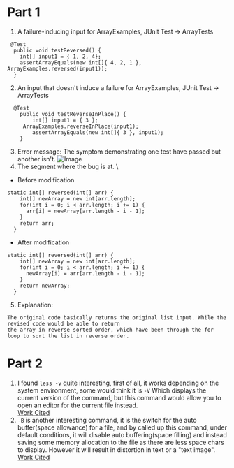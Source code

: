# Part 1
1. A failure-inducing input for ArrayExamples, JUnit Test -> ArrayTests
```
 @Test
  public void testReversed() {
    int[] input1 = { 1, 2, 4};
    assertArrayEquals(new int[]{ 4, 2, 1 }, ArrayExamples.reversed(input1));
  }
```
2. An input that doesn't induce a failure for ArrayExamples, JUnit Test -> ArrayTests
```
  @Test 
    public void testReverseInPlace() {
    	int[] input1 = { 3 };
   	 ArrayExamples.reverseInPlace(input1);
    	assertArrayEquals(new int[]{ 3 }, input1);
	}
```
3. Error message: The symptom demonstrating one test have passed but another isn't.
![Image](https://rxwy.github.io/cse15l-lab-reports/labreport3/1.png)
4. The segment where the bug is at. \
* Before modification
```
static int[] reversed(int[] arr) {
    int[] newArray = new int[arr.length];
    for(int i = 0; i < arr.length; i += 1) {
      arr[i] = newArray[arr.length - i - 1];
    }
    return arr;
  }
```
* After modification
```
static int[] reversed(int[] arr) {
    int[] newArray = new int[arr.length];
    for(int i = 0; i < arr.length; i += 1) {
      newArray[i] = arr[arr.length - i - 1];
    }
    return newArray;
  }
```
5. Explanation:
```
The original code basically returns the original list input. While the revised code would be able to return
the array in reverse sorted order, which have been through the for loop to sort the list in reverse order.
```
# Part 2
1. I found ```less -v``` quite interesting, first of all, it works depending on the system environment, 
some would think it is ```-V``` Which displays the current version of the command, but this command would allow you to open an editor for the current file instead. \
[Work Cited](https://man7.org/linux/man-pages/man1/less.1.html)
2. ```-B``` is another interesting command, it is the switch for the auto buffer(space allowance) for a file,
and by called up this command, under default conditions, it will disable auto buffering(space filling) and
instead saving some memory allocation to the file as there are less space chars to display. However it will
result in distortion in text or a "text image". \
[Work Cited](https://man7.org/linux/man-pages/man1/less.1.html)


